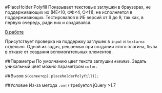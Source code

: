 #PlaceHolder Polyfill
Показывает текстовые заглушки в браузерах, не поддерживающих их (ИЕ<10, ФФ<4, О<11); не исполняется в поддерживающих. Тестировался в ИЕ версий от 6 до 9, так как, в первую очередь, ради них и создавался.

[В работе](http://troloload.ru/f/214_test-placeholders.html)

Присутствует проверка на поддержку заглушек в `input` и `textarea` отдельно.
Одной из задач, решаемых при создании этого плагина, была в отказе от создания вспомогательных элементов.

##Параметры
По умолчанию цвет текста заглушки `#a9a9a9`. Задать уникальный цвет можно параметром `color`.

##Вызов
`$(селектор).placeholderPolyfill();`

##Условие
Из-за метода `.on()` требуется jQuery >1.7